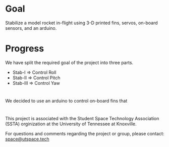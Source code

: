 # Goal
Stabilize a model rocket in-flight using 3-D printed fins, servos, on-board sensors, and an arduino.

# Progress
We have split the required goal of the project into three parts.
* Stab-I    =>  Control Roll 
* Stab-II   =>  Control Pitch
* Stab-III  =>  Control Yaw

# 
We decided to use an arduino to control on-board fins that 





# 

This project is associated with the Student Space Technology Association (SSTA) orginization at the University of Tennessee at Knoxville.

For questions and comments regarding the project or group, please contact: space@utspace.tech
